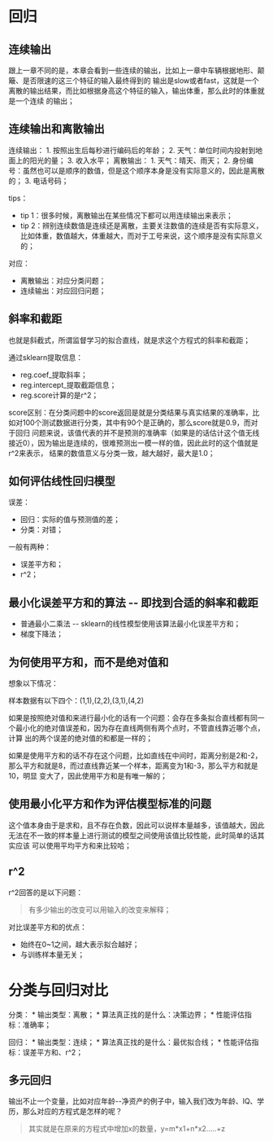 # 回归

## 连续输出
跟上一章不同的是，本章会看到一些连续的输出，比如上一章中车辆根据地形、颠簸、是否限速的这三个特征的输入最终得到的
输出是slow或者fast，这就是一个离散的输出结果，而比如根据身高这个特征的输入，输出体重，那么此时的体重就是一个连续
的输出；

## 连续输出和离散输出
连续输出：
    1. 按照出生后每秒进行编码后的年龄；
    2. 天气：单位时间内投射到地面上的阳光的量；
    3. 收入水平；
离散输出：
    1. 天气：晴天、雨天；
    2. 身份编号：虽然也可以是顺序的数值，但是这个顺序本身是没有实际意义的，因此是离散的；
    3. 电话号码；

tips：
* tip 1：很多时候，离散输出在某些情况下都可以用连续输出来表示；
* tip 2：辨别连续数值是连续还是离散，主要关注数值的连续是否有实际意义，比如体重，数值越大，体重越大，而对于工号来说，这个顺序是没有实际意义的；

对应：
* 离散输出：对应分类问题；
* 连续输出：对应回归问题；

## 斜率和截距
也就是斜截式，所谓监督学习的拟合直线，就是求这个方程式的斜率和截距；

通过sklearn提取信息：
* reg.coef\_提取斜率；
* reg.intercept\_提取截距信息；
* reg.score计算的是r^2；

score区别：在分类问题中的score返回是就是分类结果与真实结果的准确率，比如对100个测试数据进行分类，其中有90个是正确的，那么score就是0.9，而对于回归
问题来说，该值代表的并不是预测的准确率（如果是的话估计这个值无线接近0），因为输出是连续的，很难预测出一模一样的值，因此此时的这个值就是r^2来表示，
结果的数值意义与分类一致，越大越好，最大是1.0；

## 如何评估线性回归模型
误差：
* 回归：实际的值与预测值的差；
* 分类：对错；

一般有两种：
* 误差平方和；
* r^2；

## 最小化误差平方和的算法 -- 即找到合适的斜率和截距
* 普通最小二乘法 -- sklearn的线性模型使用该算法最小化误差平方和；
* 梯度下降法；

## 为何使用平方和，而不是绝对值和
想象以下情况：

样本数据有以下四个：(1,1),(2,2),(3,1),(4,2)

如果是按照绝对值和来进行最小化的话有一个问题：会存在多条拟合直线都有同一个最小化的绝对值误差和，因为存在直线两侧有两个点时，不管直线靠近哪个点，计算
出的两个误差的绝对值的和都是一样的；

如果是使用平方和的话不存在这个问题，比如直线在中间时，距离分别是2和-2，那么平方和就是8，而过直线靠近某一个样本，距离变为1和-3，那么平方和就是10，明显
变大了，因此使用平方和是有唯一解的；

## 使用最小化平方和作为评估模型标准的问题
这个值本身由于是求和，且不存在负数，因此可以说样本量越多，该值越大，因此无法在不一致的样本量上进行测试的模型之间使用该值比较性能，此时简单的话其实应该
可以使用平均平方和来比较哈；

## r^2
r^2回答的是以下问题：
> 有多少输出的改变可以用输入的改变来解释；

对比误差平方和的优点：
* 始终在0~1之间，越大表示拟合越好；
* 与训练样本量无关；

# 分类与回归对比
分类：
    * 输出类型：离散；
    * 算法真正找的是什么：决策边界；
    * 性能评估指标：准确率；

回归：
    * 输出类型：连续；
    * 算法真正找的是什么：最优拟合线；
    * 性能评估指标：误差平方和、r^2；

## 多元回归
输出不止一个变量，比如对应年龄--净资产的例子中，输入我们改为年龄、IQ、学历，那么对应的方程式是怎样的呢？
> 其实就是在原来的方程式中增加x的数量，y=m\*x1+n\*x2.....+z

